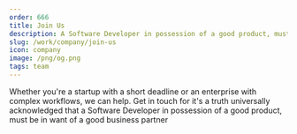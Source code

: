 ```yaml
---
order: 666
title: Join Us
description: A Software Developer in possession of a good product, must be in want of a good business partner
slug: /work/company/join-us
icon: company
image: /png/og.png
tags: team
---
```


Whether you're a startup with a short deadline or an enterprise with complex workflows, we can help. Get in touch for it's a truth universally acknowledged that a Software Developer in possession of a good product, must be in want of a good business partner
